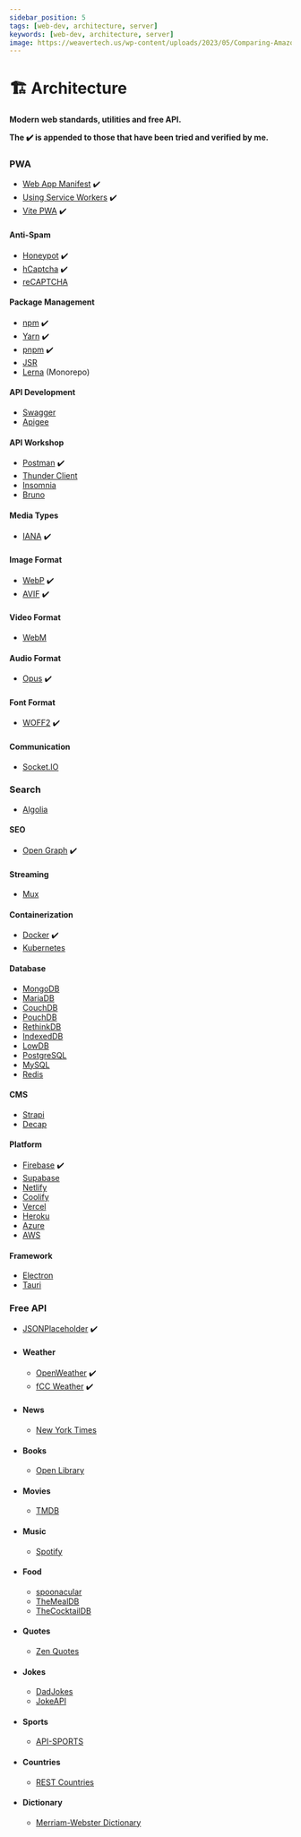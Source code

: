 ```yaml
---
sidebar_position: 5
tags: [web-dev, architecture, server]
keywords: [web-dev, architecture, server]
image: https://weavertech.us/wp-content/uploads/2023/05/Comparing-Amazon-AWS-Google-Cloud-and-Microsoft-Azure-Choosing-the-Right-Cloud-Provider-for-Your-Business.png
---
```

# 🏗️ Architecture
**Modern web standards, utilities and free API.**

**The :heavy_check_mark: is appended to those that have been tried and verified by me.**

### PWA
- [Web App Manifest](https://developer.mozilla.org/en-US/docs/Web/Manifest) :heavy_check_mark:
- [Using Service Workers](https://developer.mozilla.org/en-US/docs/Web/API/Service_Worker_API/Using_Service_Workers) :heavy_check_mark:
- [Vite PWA](https://vite-pwa-org.netlify.app) :heavy_check_mark:

#### Anti-Spam
- [Honeypot](https://en.wikipedia.org/wiki/Honeypot_(computing)) :heavy_check_mark:
- [hCaptcha](https://hcaptcha.com) :heavy_check_mark:
- [reCAPTCHA](https://developers.google.com/recaptcha)

#### Package Management
- [npm](https://npmjs.com) :heavy_check_mark:
- [Yarn](https://yarnpkg.com) :heavy_check_mark:
- [pnpm](https://pnpm.io) :heavy_check_mark:
- [JSR](https://jsr.io)
- [Lerna](https://lerna.js.org) (Monorepo)

#### API Development
- [Swagger](https://swagger.io)
- [Apigee](https://cloud.google.com/apigee)

#### API Workshop
- [Postman](https://postman.com) :heavy_check_mark:
- [Thunder Client](https://thunderclient.com)
- [Insomnia](https://insomnia.rest)
- [Bruno](https://usebruno.com)

#### Media Types
- [IANA](https://iana.org/assignments/media-types) :heavy_check_mark:

#### Image Format
- [WebP](https://developers.google.com/speed/webp) :heavy_check_mark:
- [AVIF](https://aomediacodec.github.io/av1-avif/latest-approved.html) :heavy_check_mark:

#### Video Format
- [WebM](https://www.webmproject.org)

#### Audio Format
- [Opus](https://opus-codec.org) :heavy_check_mark:

#### Font Format
- [WOFF2](https://w3.org/TR/WOFF2) :heavy_check_mark:

#### Communication
- [Socket.IO](https://socket.io)

### Search
- [Algolia](https://algolia.com)

#### SEO
- [Open Graph](https://ogp.me) :heavy_check_mark:

#### Streaming
- [Mux](https://mux.com)

#### Containerization
- [Docker](https://docker.com) :heavy_check_mark:
- [Kubernetes](https://kubernetes.io)

#### Database
- [MongoDB](https://mongodb.com)
- [MariaDB](https://mariadb.org)
- [CouchDB](https://couchdb.apache.org)
- [PouchDB](https://pouchdb.com)
- [RethinkDB](https://rethinkdb.com)
- [IndexedDB](https://developer.mozilla.org/en-US/docs/Web/API/IndexedDB_API)
- [LowDB](https://github.com/typicode/lowdb)
- [PostgreSQL](https://postgresql.org)
- [MySQL](https://mysql.com)
- [Redis](https://redis.io)

#### CMS
- [Strapi](https://strapi.io)
- [Decap](https://decapcms.org)

#### Platform
- [Firebase](https://firebase.google.com) :heavy_check_mark:
- [Supabase](https://supabase.com)
- [Netlify](https://netlify.com)
- [Coolify](https://coolify.io)
- [Vercel](https://vercel.com)
- [Heroku](https://heroku.com)
- [Azure](https://azure.microsoft.com)
- [AWS](https://aws.amazon.com)

#### Framework
- [Electron](https://electronjs.org)
- [Tauri](https://tauri.app)

### Free API
- [JSONPlaceholder](https://jsonplaceholder.typicode.com) :heavy_check_mark:
- #### Weather
  - [OpenWeather](https://openweathermap.org/api) :heavy_check_mark:
  - [fCC Weather](https://weather-proxy.freecodecamp.rocks) :heavy_check_mark:
- #### News
  - [New York Times](https://developer.nytimes.com/apis)
- #### Books
  - [Open Library](https://openlibrary.org/developers/api)
- #### Movies
  - [TMDB](https://developer.themoviedb.org/docs)
- #### Music
  - [Spotify](https://developer.spotify.com/documentation/web-api)
- #### Food
  - [spoonacular](https://spoonacular.com/food-api)
  - [TheMealDB](https://themealdb.com/api.php)
  - [TheCocktailDB](https://thecocktaildb.com/api.php)
- #### Quotes
  - [Zen Quotes](https://zenquotes.io)
- #### Jokes
  - [DadJokes](https://dadjokes.io)
  - [JokeAPI](https://sv443.net/jokeapi/v2)
- #### Sports
  - [API-SPORTS](https://api-sports.io)
- #### Countries
  - [REST Countries](https://restcountries.com)
- #### Dictionary
  - [Merriam-Webster Dictionary](https://dictionaryapi.com)